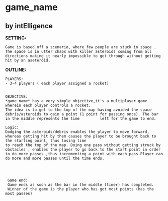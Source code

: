 # game_name
## by intElligence

**SETTING:** 

    Game is based off a scenario, where few people are stuck in space . The space is in utter chaos with killer asteroids coming from all directions making it nearly impossible to get through without getting hit by an aseteroid.

**OUTLINE:**
    
    PLAYERS:
    - 3-4 players ( each player assigned a rocket)
	

    OBJECTIVE:
    *game name* has a very simple objective,it's a multiplayer game wherein each player controls a rocket. 
    The idea is to get to the top of the map having avoided the space debris/asteroids to gain a point (1 point for passing once). The bar in the middle represents the time         left for the game to end.

    Logic: 
    Dodging the asteroids/debris enables the player to move forward, whereas getting hit by them causes the player to be brought back to the starting point, thus losing time
    to reach the top of the map. Doing one pass without getting struck by obstacles , enables the player to go back to the start point in order to do more passes ,thus incrementing a point with each pass.Player can do more and more passes until the time ends.
	
	
	
	
     Game end: 
     Game ends as soon as the bar in the middle (timer) has completed.
     Winner of the game is the player who has got most points (has the most passes)
     
     
     
